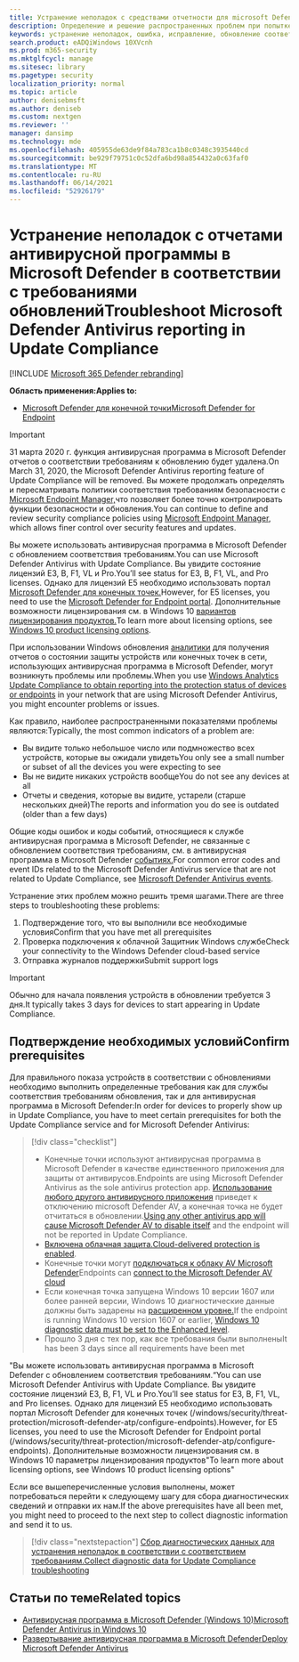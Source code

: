 ```yaml
---
title: Устранение неполадок с средствами отчетности для microsoft Defender AV
description: Определение и решение распространенных проблем при попытке сообщить в microsoft Defender av protection status in Update Compliance
keywords: устранение неполадок, ошибка, исправление, обновление соответствия требованиям, oms, монитор, отчет, Microsoft Defender AV
search.product: eADQiWindows 10XVcnh
ms.prod: m365-security
ms.mktglfcycl: manage
ms.sitesec: library
ms.pagetype: security
localization_priority: normal
ms.topic: article
author: denisebmsft
ms.author: deniseb
ms.custom: nextgen
ms.reviewer: ''
manager: dansimp
ms.technology: mde
ms.openlocfilehash: 405955de63de9f84a783ca1b8c0348c3935440cd
ms.sourcegitcommit: be929f79751c0c52dfa6bd98a854432a0c63faf0
ms.translationtype: MT
ms.contentlocale: ru-RU
ms.lasthandoff: 06/14/2021
ms.locfileid: "52926179"
---
```

# <a name="troubleshoot-microsoft-defender-antivirus-reporting-in-update-compliance"></a><span data-ttu-id="10abf-104">Устранение неполадок с отчетами антивирусной программы в Microsoft Defender в соответствии с требованиями обновлений</span><span class="sxs-lookup"><span data-stu-id="10abf-104">Troubleshoot Microsoft Defender Antivirus reporting in Update Compliance</span></span>

[!INCLUDE [Microsoft 365 Defender rebranding](../../includes/microsoft-defender.md)]


<span data-ttu-id="10abf-105">**Область применения:**</span><span class="sxs-lookup"><span data-stu-id="10abf-105">**Applies to:**</span></span>

- [<span data-ttu-id="10abf-106">Microsoft Defender для конечной точки</span><span class="sxs-lookup"><span data-stu-id="10abf-106">Microsoft Defender for Endpoint</span></span>](/microsoft-365/security/defender-endpoint/)

> [!IMPORTANT]
> <span data-ttu-id="10abf-107">31 марта 2020 г. функция антивирусная программа в Microsoft Defender отчетов о соответствии требованиям к обновлению будет удалена.</span><span class="sxs-lookup"><span data-stu-id="10abf-107">On March 31, 2020, the Microsoft Defender Antivirus reporting feature of Update Compliance will be removed.</span></span> <span data-ttu-id="10abf-108">Вы можете продолжать определять и пересматривать политики соответствия требованиям безопасности с [Microsoft Endpoint Manager,](https://www.microsoft.com/microsoft-365/microsoft-endpoint-manager)что позволяет более точно контролировать функции безопасности и обновления.</span><span class="sxs-lookup"><span data-stu-id="10abf-108">You can continue to define and review security compliance policies using [Microsoft Endpoint Manager](https://www.microsoft.com/microsoft-365/microsoft-endpoint-manager), which allows finer control over security features and updates.</span></span>

<span data-ttu-id="10abf-109">Вы можете использовать антивирусная программа в Microsoft Defender с обновлением соответствия требованиям.</span><span class="sxs-lookup"><span data-stu-id="10abf-109">You can use Microsoft Defender Antivirus with Update Compliance.</span></span> <span data-ttu-id="10abf-110">Вы увидите состояние лицензий E3, B, F1, VL и Pro.</span><span class="sxs-lookup"><span data-stu-id="10abf-110">You’ll see status for E3, B, F1, VL, and Pro licenses.</span></span> <span data-ttu-id="10abf-111">Однако для лицензий E5 необходимо использовать портал [Microsoft Defender для конечных точек.](/windows/security/threat-protection/microsoft-defender-atp/configure-endpoints)</span><span class="sxs-lookup"><span data-stu-id="10abf-111">However, for E5 licenses, you need to use the [Microsoft Defender for Endpoint portal](/windows/security/threat-protection/microsoft-defender-atp/configure-endpoints).</span></span> <span data-ttu-id="10abf-112">Дополнительные возможности лицензирования см. в Windows 10 [вариантов лицензирования продуктов.](https://www.microsoft.com/licensing/product-licensing/windows10.aspx)</span><span class="sxs-lookup"><span data-stu-id="10abf-112">To learn more about licensing options, see [Windows 10 product licensing options](https://www.microsoft.com/licensing/product-licensing/windows10.aspx).</span></span>

<span data-ttu-id="10abf-113">При использовании Windows обновления [аналитики](/windows/deployment/update/update-compliance-using#wdav-assessment) для получения отчетов о состоянии защиты устройств или конечных точек в сети, использующих антивирусная программа в Microsoft Defender, могут возникнуть проблемы или проблемы.</span><span class="sxs-lookup"><span data-stu-id="10abf-113">When you use [Windows Analytics Update Compliance to obtain reporting into the protection status of devices or endpoints](/windows/deployment/update/update-compliance-using#wdav-assessment) in your network that are using Microsoft Defender Antivirus, you might encounter problems or issues.</span></span>

<span data-ttu-id="10abf-114">Как правило, наиболее распространенными показателями проблемы являются:</span><span class="sxs-lookup"><span data-stu-id="10abf-114">Typically, the most common indicators of a problem are:</span></span>
- <span data-ttu-id="10abf-115">Вы видите только небольшое число или подмножество всех устройств, которые вы ожидали увидеть</span><span class="sxs-lookup"><span data-stu-id="10abf-115">You only see a small number or subset of all the devices you were expecting to see</span></span>
- <span data-ttu-id="10abf-116">Вы не видите никаких устройств вообще</span><span class="sxs-lookup"><span data-stu-id="10abf-116">You do not see any devices at all</span></span>
- <span data-ttu-id="10abf-117">Отчеты и сведения, которые вы видите, устарели (старше нескольких дней)</span><span class="sxs-lookup"><span data-stu-id="10abf-117">The reports and information you do see is outdated (older than a few days)</span></span>

<span data-ttu-id="10abf-118">Общие коды ошибок и коды событий, относящиеся к службе антивирусная программа в Microsoft Defender, не связанные с обновлением соответствия требованиям, см. в антивирусная программа в Microsoft Defender [событиях.](troubleshoot-microsoft-defender-antivirus.md)</span><span class="sxs-lookup"><span data-stu-id="10abf-118">For common error codes and event IDs related to the Microsoft Defender Antivirus service that are not related to Update Compliance, see [Microsoft Defender Antivirus events](troubleshoot-microsoft-defender-antivirus.md).</span></span> 

<span data-ttu-id="10abf-119">Устранение этих проблем можно решить тремя шагами.</span><span class="sxs-lookup"><span data-stu-id="10abf-119">There are three steps to troubleshooting these problems:</span></span>

1. <span data-ttu-id="10abf-120">Подтверждение того, что вы выполнили все необходимые условия</span><span class="sxs-lookup"><span data-stu-id="10abf-120">Confirm that you have met all prerequisites</span></span>
2. <span data-ttu-id="10abf-121">Проверка подключения к облачной Защитник Windows службе</span><span class="sxs-lookup"><span data-stu-id="10abf-121">Check your connectivity to the Windows Defender cloud-based service</span></span>
3. <span data-ttu-id="10abf-122">Отправка журналов поддержки</span><span class="sxs-lookup"><span data-stu-id="10abf-122">Submit support logs</span></span>

>[!IMPORTANT]
><span data-ttu-id="10abf-123">Обычно для начала появления устройств в обновлении требуется 3 дня.</span><span class="sxs-lookup"><span data-stu-id="10abf-123">It typically takes 3 days for devices to start appearing in Update Compliance.</span></span>


## <a name="confirm-prerequisites"></a><span data-ttu-id="10abf-124">Подтверждение необходимых условий</span><span class="sxs-lookup"><span data-stu-id="10abf-124">Confirm prerequisites</span></span>

<span data-ttu-id="10abf-125">Для правильного показа устройств в соответствии с обновлениями необходимо выполнить определенные требования как для службы соответствия требованиям обновления, так и для антивирусная программа в Microsoft Defender:</span><span class="sxs-lookup"><span data-stu-id="10abf-125">In order for devices to properly show up in Update Compliance, you have to meet certain prerequisites for both the Update Compliance service and for Microsoft Defender Antivirus:</span></span>

>[!div class="checklist"]
>- <span data-ttu-id="10abf-126">Конечные точки используют антивирусная программа в Microsoft Defender в качестве единственного приложения для защиты от антивирусов.</span><span class="sxs-lookup"><span data-stu-id="10abf-126">Endpoints are using Microsoft Defender Antivirus as the sole antivirus protection app.</span></span> <span data-ttu-id="10abf-127">[Использование любого другого антивирусного приложения](microsoft-defender-antivirus-compatibility.md) приведет к отключению microsoft Defender AV, а конечная точка не будет отчитаться в обновлении.</span><span class="sxs-lookup"><span data-stu-id="10abf-127">[Using any other antivirus app will cause Microsoft Defender AV to disable itself](microsoft-defender-antivirus-compatibility.md) and the endpoint will not be reported in Update Compliance.</span></span>
> - <span data-ttu-id="10abf-128">[Включена облачная защита.](enable-cloud-protection-microsoft-defender-antivirus.md)</span><span class="sxs-lookup"><span data-stu-id="10abf-128">[Cloud-delivered protection is enabled](enable-cloud-protection-microsoft-defender-antivirus.md).</span></span>
> - <span data-ttu-id="10abf-129">Конечные точки могут [подключаться к облаку AV Microsoft Defender](configure-network-connections-microsoft-defender-antivirus.md#validate-connections-between-your-network-and-the-cloud)</span><span class="sxs-lookup"><span data-stu-id="10abf-129">Endpoints can [connect to the Microsoft Defender AV cloud](configure-network-connections-microsoft-defender-antivirus.md#validate-connections-between-your-network-and-the-cloud)</span></span>
> - <span data-ttu-id="10abf-130">Если конечная точка запущена Windows 10 версии 1607 или более ранней версии, Windows 10 диагностические данные должны быть задарены на [расширенном уровне.](/windows/configuration/configure-windows-diagnostic-data-in-your-organization#enhanced-level)</span><span class="sxs-lookup"><span data-stu-id="10abf-130">If the endpoint is running Windows 10 version 1607 or earlier, [Windows 10 diagnostic data must be set to the Enhanced level](/windows/configuration/configure-windows-diagnostic-data-in-your-organization#enhanced-level).</span></span>
> - <span data-ttu-id="10abf-131">Прошло 3 дня с тех пор, как все требования были выполнены</span><span class="sxs-lookup"><span data-stu-id="10abf-131">It has been 3 days since all requirements have been met</span></span>

<span data-ttu-id="10abf-132">"Вы можете использовать антивирусная программа в Microsoft Defender с обновлением соответствия требованиям.</span><span class="sxs-lookup"><span data-stu-id="10abf-132">“You can use Microsoft Defender Antivirus with Update Compliance.</span></span> <span data-ttu-id="10abf-133">Вы увидите состояние лицензий E3, B, F1, VL и Pro.</span><span class="sxs-lookup"><span data-stu-id="10abf-133">You’ll see status for E3, B, F1, VL, and Pro licenses.</span></span> <span data-ttu-id="10abf-134">Однако для лицензий E5 необходимо использовать портал Microsoft Defender для конечных точек (/windows/security/threat-protection/microsoft-defender-atp/configure-endpoints).</span><span class="sxs-lookup"><span data-stu-id="10abf-134">However, for E5 licenses, you need to use the Microsoft Defender for Endpoint portal (/windows/security/threat-protection/microsoft-defender-atp/configure-endpoints).</span></span> <span data-ttu-id="10abf-135">Дополнительные возможности лицензирования см. в Windows 10 параметры лицензирования продуктов"</span><span class="sxs-lookup"><span data-stu-id="10abf-135">To learn more about licensing options, see Windows 10 product licensing options"</span></span>

<span data-ttu-id="10abf-136">Если все вышеперечисленные условия выполнены, может потребоваться перейти к следующему шагу для сбора диагностических сведений и отправки их нам.</span><span class="sxs-lookup"><span data-stu-id="10abf-136">If the above prerequisites have all been met, you might need to proceed to the next step to collect diagnostic information and send it to us.</span></span>

> [!div class="nextstepaction"]
> [<span data-ttu-id="10abf-137">Сбор диагностических данных для устранения неполадок в соответствии с соответствием требованиям.</span><span class="sxs-lookup"><span data-stu-id="10abf-137">Collect diagnostic data for Update Compliance troubleshooting</span></span>](collect-diagnostic-data.md)  

## <a name="related-topics"></a><span data-ttu-id="10abf-138">Статьи по теме</span><span class="sxs-lookup"><span data-stu-id="10abf-138">Related topics</span></span>

- [<span data-ttu-id="10abf-139">Антивирусная программа в Microsoft Defender (Windows 10)</span><span class="sxs-lookup"><span data-stu-id="10abf-139">Microsoft Defender Antivirus in Windows 10</span></span>](microsoft-defender-antivirus-in-windows-10.md)
- [<span data-ttu-id="10abf-140">Развертывание антивирусная программа в Microsoft Defender</span><span class="sxs-lookup"><span data-stu-id="10abf-140">Deploy Microsoft Defender Antivirus</span></span>](deploy-manage-report-microsoft-defender-antivirus.md)